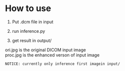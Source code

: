 # How to use
1. Put .dcm file in input

2. run inference.py

3. get result in output/

ori.jpg is the original DICOM input image<br>
proc.jpg is the enhanced verson of input image<br>

`NOTICE: currently only inference first imagein input/`